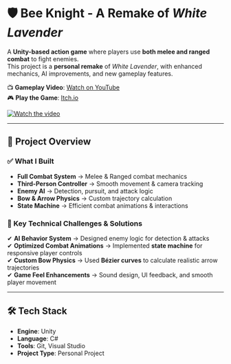 # 🛡️ Bee Knight - A Remake of *White Lavender*  

A **Unity-based action game** where players use **both melee and ranged combat** to fight enemies.  
This project is a **personal remake** of *White Lavender*, with enhanced mechanics, AI improvements, and new gameplay features.  

📺 **Gameplay Video**: [Watch on YouTube](https://www.youtube.com/watch?v=M97tmWkgadI)  
🎮 **Play the Game**: [Itch.io](https://smbzf.itch.io/bee-knight)  

[![Watch the video](https://img.youtube.com/vi/M97tmWkgadI/0.jpg)](https://www.youtube.com/watch?v=M97tmWkgadI)  

---

## **🔹 Project Overview**  

### **✅ What I Built**
- **Full Combat System** → Melee & Ranged combat mechanics  
- **Third-Person Controller** → Smooth movement & camera tracking  
- **Enemy AI** → Detection, pursuit, and attack logic  
- **Bow & Arrow Physics** → Custom trajectory calculation  
- **State Machine** → Efficient combat animations & interactions  

### **🎯 Key Technical Challenges & Solutions**
✔ **AI Behavior System** → Designed enemy logic for detection & attacks  
✔ **Optimized Combat Animations** → Implemented **state machine** for responsive player controls  
✔ **Custom Bow Physics** → Used **Bézier curves** to calculate realistic arrow trajectories  
✔ **Game Feel Enhancements** → Sound design, UI feedback, and smooth player movement  

---

## **🛠 Tech Stack**
- **Engine**: Unity  
- **Language**: C#  
- **Tools**: Git, Visual Studio  
- **Project Type**: Personal Project  
